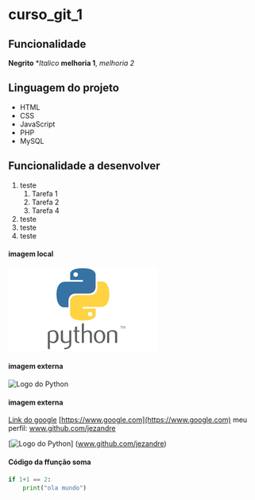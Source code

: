 # curso_git_1
## Funcionalidade
**Negrito**
**Italico*
__melhoria 1__, _melhoria 2_

## Linguagem do projeto

* HTML
* CSS
* JavaScript
* PHP
* MySQL

## Funcionalidade a desenvolver

1. teste 
    1. Tarefa 1
    2. Tarefa 2
    3. Tarefa 4 
2. teste
3. teste
4. teste

#### imagem local
![Logo do Python](Python.png)

#### imagem externa
![Logo do Python](https://miro.medium.com/v2/resize:fit:1400/format:webp/1*ycIMlwgwicqlO6PcFRA-Iw.png)

#### imagem externa

[Link do google](https://www.google.com)
[https://www.google.com](https://www.google.com)
meu perfil: www.github.com/jezandre


[![Logo do Python](https://miro.medium.com/v2/resize:fit:1400/format:webp/1*ycIMlwgwicqlO6PcFRA-Iw.png)] (www.github.com/jezandre)

#### Código da ffunção soma

```python
if 1+1 == 2:
    print("ola mundo")

```